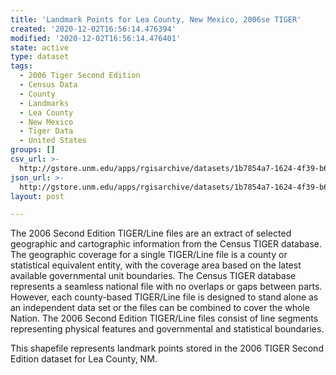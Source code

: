 ```yaml
---
title: 'Landmark Points for Lea County, New Mexico, 2006se TIGER'
created: '2020-12-02T16:56:14.476394'
modified: '2020-12-02T16:56:14.476401'
state: active
type: dataset
tags:
  - 2006 Tiger Second Edition
  - Census Data
  - County
  - Landmarks
  - Lea County
  - New Mexico
  - Tiger Data
  - United States
groups: []
csv_url: >-
  http://gstore.unm.edu/apps/rgisarchive/datasets/1b7854a7-1624-4f39-b664-37a9c1e8edbc/tgr2006se_lea_lpt.derived.csv
json_url: >-
  http://gstore.unm.edu/apps/rgisarchive/datasets/1b7854a7-1624-4f39-b664-37a9c1e8edbc/tgr2006se_lea_lpt.derived.json
layout: post

---
```

The 2006 Second Edition TIGER/Line files are an extract of selected geographic and cartographic information from the Census TIGER database.  The geographic coverage for a single TIGER/Line file is a county or statistical equivalent entity, with the coverage area based on the latest available governmental unit boundaries. The Census TIGER database represents a seamless national file with no overlaps or gaps between parts.  However, each county-based TIGER/Line file is designed to stand alone as an independent data set or the files can be combined to cover the whole Nation.  The 2006 Second Edition  TIGER/Line files consist of line segments representing physical features and governmental and statistical boundaries.  

This shapefile represents landmark points stored in the 2006 TIGER Second Edition dataset for Lea County, NM.
